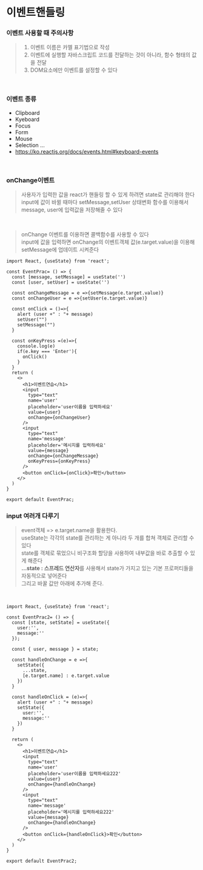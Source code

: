 # 이벤트핸들링 <br>
### 이벤트 사용할 때 주의사항<br>
> 1. 이벤트 이름은 카멜 표기법으로 작성<br>
> 2. 이벤트에 실행할 자바스크립트 코드를 전달하는 것이 아니라, 함수 형태의 값을 전달<br>
> 3. DOM요소에만 이벤트를 설정할 수 있다<br>
<br>

### 이벤트 종류<br>
- Clipboard
- Kyeboard
- Focus
- Form
- Mouse
- Selection ...
- https://ko.reactjs.org/docs/events.html#keyboard-events <br>
<br>

### onChange이벤트 
> 사용자가 입력한 값을 react가 핸들링 할 수 있게 하려면 state로 관리해야 한다<br>
> input에 값이 바뀔 때마다 setMessage,setUser 상태변화 함수를 이용해서<br>
> message, user에 입력값을 저장해줄 수 있다<br>
<br>

> onChange 이벤트를 이용하면 콜백함수를 사용할 수 있다<br>
> input에 값을 입력하면 onChange의 이벤트객체 값(e.target.value)을 이용해 setMessage에 업데이트 시켜준다<br> 
```
import React, {useState} from 'react';

const EventPrac= () => {
  const [message, setMessage] = useState('')
  const [user, setUser] = useState('')

  const onChangeMessage = e =>{setMessage(e.target.value)}
  const onChangeUser = e =>{setUser(e.target.value)}

  const onClick = ()=>{
    alert (user +" : "+ message)
    setUser("")
    setMessage("")
  }

  const onKeyPress =(e)=>{
    console.log(e)
    if(e.key === 'Enter'){
      onClick()
    }
  }
  return ( 
    <>
      <h1>이벤트연습</h1>
      <input 
        type="text"
        name='user'
        placeholder='user이름을 입력하세요'
        value={user}
        onChange={onChangeUser}
      />
      <input 
        type="text"
        name='message'
        placeholder='메시지를 입력하세요'
        value={message}
        onChange={onChangeMessage}
        onKeyPress={onKeyPress}
      />
      <button onClick={onClick}>확인</button>
    </>
  )
}

export default EventPrac;
```

### input 여러개 다루기<br>
> event객체 => e.target.name을 활용한다.<br>
> useState는 각각의 state를 관리하는 게 아니라 두 개를 합쳐 객체로 관리할 수 있다<br>
> state를 객체로 묶었으니 비구조화 할당을 사용하여 내부값을 바로 추출할 수 있게 해준다<br>
> **...state : 스프레드 연산자**를 사용해서 state가 가지고 있는 기본 프로퍼티들을 자동적으로 넣어준다<br>
> 그리고 바꿀 값만 아래에 추가해 준다. <br>
<br>

```
import React, {useState} from 'react';

const EventPrac2= () => {
  const [state, setState] = useState({
    user:'',
    message:''
  });

  const { user, message } = state;

  const handleOnChange = e =>{
    setState({
      ...state,
      [e.target.name] : e.target.value
    })
  }

  const handleOnClick = (e)=>{
    alert (user +" : "+ message)
    setState({
      user:'',
      message:''
    })
  }

  return ( 
    <>
      <h1>이벤트연습</h1>
      <input 
        type="text"
        name='user'
        placeholder='user이름을 입력하세요222'
        value={user}
        onChange={handleOnChange}
      />
      <input 
        type="text"
        name='message'
        placeholder='메시지를 입력하세요222'
        value={message}
        onChange={handleOnChange}
      />
      <button onClick={handleOnClick}>확인</button>
    </>
  )
}

export default EventPrac2;
```